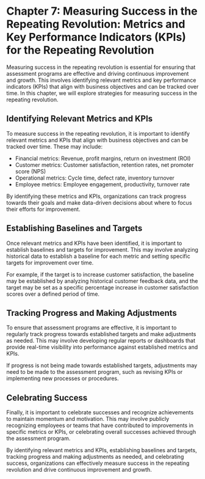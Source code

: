 Chapter 7: Measuring Success in the Repeating Revolution: Metrics and Key Performance Indicators (KPIs) for the Repeating Revolution
====================================================================================================================================

Measuring success in the repeating revolution is essential for ensuring that assessment programs are effective and driving continuous improvement and growth. This involves identifying relevant metrics and key performance indicators (KPIs) that align with business objectives and can be tracked over time. In this chapter, we will explore strategies for measuring success in the repeating revolution.

Identifying Relevant Metrics and KPIs
-------------------------------------

To measure success in the repeating revolution, it is important to identify relevant metrics and KPIs that align with business objectives and can be tracked over time. These may include:

* Financial metrics: Revenue, profit margins, return on investment (ROI)
* Customer metrics: Customer satisfaction, retention rates, net promoter score (NPS)
* Operational metrics: Cycle time, defect rate, inventory turnover
* Employee metrics: Employee engagement, productivity, turnover rate

By identifying these metrics and KPIs, organizations can track progress towards their goals and make data-driven decisions about where to focus their efforts for improvement.

Establishing Baselines and Targets
----------------------------------

Once relevant metrics and KPIs have been identified, it is important to establish baselines and targets for improvement. This may involve analyzing historical data to establish a baseline for each metric and setting specific targets for improvement over time.

For example, if the target is to increase customer satisfaction, the baseline may be established by analyzing historical customer feedback data, and the target may be set as a specific percentage increase in customer satisfaction scores over a defined period of time.

Tracking Progress and Making Adjustments
----------------------------------------

To ensure that assessment programs are effective, it is important to regularly track progress towards established targets and make adjustments as needed. This may involve developing regular reports or dashboards that provide real-time visibility into performance against established metrics and KPIs.

If progress is not being made towards established targets, adjustments may need to be made to the assessment program, such as revising KPIs or implementing new processes or procedures.

Celebrating Success
-------------------

Finally, it is important to celebrate successes and recognize achievements to maintain momentum and motivation. This may involve publicly recognizing employees or teams that have contributed to improvements in specific metrics or KPIs, or celebrating overall successes achieved through the assessment program.

By identifying relevant metrics and KPIs, establishing baselines and targets, tracking progress and making adjustments as needed, and celebrating success, organizations can effectively measure success in the repeating revolution and drive continuous improvement and growth.


